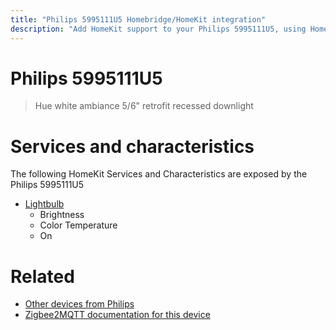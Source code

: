 ```yaml
---
title: "Philips 5995111U5 Homebridge/HomeKit integration"
description: "Add HomeKit support to your Philips 5995111U5, using Homebridge, Zigbee2MQTT and homebridge-z2m."
---
```

<!---
This file has been GENERATED using src/docgen/docgen.ts
DO NOT EDIT THIS FILE MANUALLY!
-->
# Philips 5995111U5
> Hue white ambiance 5/6" retrofit recessed downlight


# Services and characteristics
The following HomeKit Services and Characteristics are exposed by
the Philips 5995111U5

* [Lightbulb](../../light.md)
  * Brightness
  * Color Temperature
  * On


# Related
* [Other devices from Philips](../index.md#philips)
* [Zigbee2MQTT documentation for this device](https://www.zigbee2mqtt.io/devices/5995111U5.html)